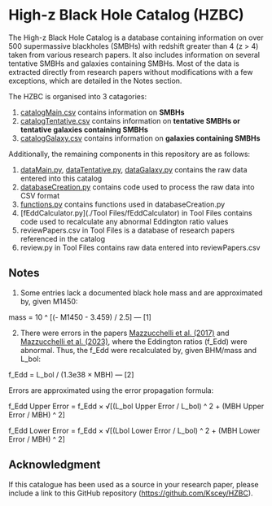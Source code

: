 # High-z Black Hole Catalog (HZBC)

The High-z Black Hole Catalog is a database containing information on over 500 supermassive blackholes (SMBHs) with redshift greater than 4 (z > 4) taken from various research papers. It also includes information on several tentative SMBHs and galaxies containing SMBHs. Most of the data is extracted directly from research papers without modifications with a few exceptions, which are detailed in the Notes section.

The HZBC is organised into 3 catagories:

1. [catalogMain.csv](catalogMain.csv) contains information on **SMBHs**
2. [catalogTentative.csv](catalogTentative.csv) contains information on **tentative SMBHs or tentative galaxies containing SMBHs**
3. [catalogGalaxy.csv](catalogGalaxy.csv) contains information on **galaxies containing SMBHs**

Additionally, the remaining components in this repository are as follows:

1. [dataMain.py](dataMain.py), [dataTentative.py](dataTentative.py), [dataGalaxy.py](dataGalaxy.py) contains the raw data entered into this catalog
2. [databaseCreation.py](databaseCreation.py) contains code used to process the raw data into CSV format
3. [functions.py](functions.py) contains functions used in databaseCreation.py
4. [fEddCalculator.py](./Tool Files/fEddCalculator) in Tool Files contains code used to recalculate any abnormal Eddington ratio values
5. reviewPapers.csv in Tool Files is a database of research papers referenced in the catalog
6. review.py in Tool Files contains raw data entered into reviewPapers.csv

## Notes

1. Some entries lack a documented black hole mass and are approximated by, given M1450:

mass = 10 ^ [(- M1450 - 3.459) / 2.5] — [1]

2. There were errors in the papers [Mazzucchelli et al. (2017)](https://iopscience.iop.org/article/10.3847/1538-4357/aa9185/pdf) and [Mazzucchelli et al. (2023)](https://arxiv.org/pdf/2306.16474), where the Eddington ratios (f_Edd) were abnormal. Thus, the f_Edd were recalculated by, given BHM/mass and L_bol:

f_Edd = L_bol / (1.3e38 × MBH) — [2]

Errors are approximated using the error propagation formula:

f_Edd Upper Error = f_Edd × √[(L_bol Upper Error / L_bol) ^ 2 + (MBH Upper Error / MBH) ^ 2]

f_Edd Lower Error = f_Edd × √[(Lbol Lower Error / L_bol) ^ 2 + (MBH Lower Error / MBH) ^ 2]

## Acknowledgment

If this catalogue has been used as a source in your research paper, please include a link to this GitHub repository (https://github.com/Kscey/HZBC). 
